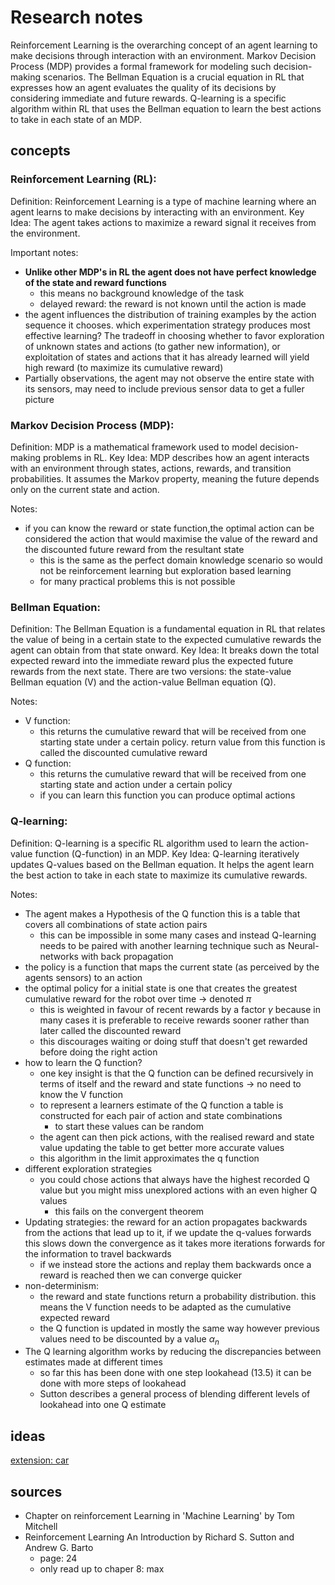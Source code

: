 # Research notes

Reinforcement Learning is the overarching concept of an agent learning to make decisions through interaction with an environment.
Markov Decision Process (MDP) provides a formal framework for modeling such decision-making scenarios.
The Bellman Equation is a crucial equation in RL that expresses how an agent evaluates the quality of its decisions by considering immediate and future rewards.
Q-learning is a specific algorithm within RL that uses the Bellman equation to learn the best actions to take in each state of an MDP.

## concepts

### Reinforcement Learning (RL):

Definition: Reinforcement Learning is a type of machine learning where an agent learns to make decisions by interacting with an environment.
Key Idea: The agent takes actions to maximize a reward signal it receives from the environment.

Important notes:

- **Unlike other MDP's in RL the agent does not have perfect knowledge of the state and reward functions**
  - this means no background knowledge of the task
  - delayed reward: the reward is not known until the action is made
- the agent influences the distribution of training examples by the action sequence it chooses. which experimentation strategy produces most effective learning? The tradeoff in choosing whether to favor exploration of unknown states and actions (to gather new information), or exploitation of states and actions that it has already learned will yield high reward (to maximize its cumulative reward)
- Partially observations, the agent may not observe the entire state with its sensors, may need to include previous sensor data to get a fuller picture

### Markov Decision Process (MDP):

Definition: MDP is a mathematical framework used to model decision-making problems in RL.
Key Idea: MDP describes how an agent interacts with an environment through states, actions, rewards, and transition probabilities. It assumes the Markov property, meaning the future depends only on the current state and action.

Notes: 

- if you can know the reward or state function,the optimal action can be considered the action that would maximise the value of the reward and the discounted future reward from the resultant state
  - this is the same as the perfect domain knowledge scenario so would not be reinforcement learning but exploration based learning
  - for many practical problems this is not possible

### Bellman Equation:

Definition: The Bellman Equation is a fundamental equation in RL that relates the value of being in a certain state to the expected cumulative rewards the agent can obtain from that state onward.
Key Idea: It breaks down the total expected reward into the immediate reward plus the expected future rewards from the next state. There are two versions: the state-value Bellman equation (V) and the action-value Bellman equation (Q).

Notes: 

  - V function:
    - this returns the cumulative reward that will be received from one starting state under a certain policy. return value from this function is called the discounted cumulative reward
  - Q function: 
    - this returns the cumulative reward that will be received from one starting state and action under a certain policy
    - if you can learn this function you can produce optimal actions

### Q-learning:

Definition: Q-learning is a specific RL algorithm used to learn the action-value function (Q-function) in an MDP.
Key Idea: Q-learning iteratively updates Q-values based on the Bellman equation. It helps the agent learn the best action to take in each state to maximize its cumulative rewards.

Notes:

- The agent makes a Hypothesis of the Q function this is a table that covers all combinations of state action pairs
  - this can be impossible in some many cases and instead Q-learning needs to be paired with another learning technique such as Neural-networks with back propagation
- the policy is a function that maps the current state (as perceived by the agents sensors) to an action
- the optimal policy for a initial state is one that creates the greatest cumulative reward for the robot over time -> denoted $\pi$
  - this is weighted in favour of recent rewards by a factor $\gamma$ because in many cases it is preferable to receive rewards sooner rather than later called the discounted reward
  - this discourages waiting or doing stuff that doesn't get rewarded before doing the right action
 - how to learn the Q function?
    - one key insight is that the Q function can be defined recursively in terms of itself and the reward and state functions -> no need to know the V function
    - to represent a learners estimate of the Q function a table is constructed for each pair of action and state combinations
      - to start these values can be random
    - the agent can then pick actions, with the realised reward and state value updating the table to get better more accurate values
    - this algorithm in the limit approximates the q function
  - different exploration strategies
    - you could chose actions that always have the highest recorded Q value but you might miss unexplored actions with an even higher Q values
      - this fails on the convergent theorem
  - Updating strategies: the reward for an action propagates backwards from the actions that lead up to it, if we update the q-values forwards this slows down the convergence as it takes more iterations forwards for the information to travel backwards
    - if we instead store the actions and replay them backwards once a reward is reached then we can converge quicker
  - non-determinism:
    - the reward and state functions return a probability distribution. this means the V function needs to be adapted as the cumulative expected reward
    - the Q function is updated in mostly the same way however previous values need to be discounted by a value $\alpha_{n}$
  - The Q learning algorithm works by reducing the discrepancies between estimates made at different times
    - so far this has been done with one step lookahead (13.5) it can be done with more steps of lookahead
    - Sutton describes a general process of blending different levels of lookahead into one Q estimate

## ideas

[extension: car](https://gymnasium.farama.org/environments/box2d/car_racing/)

## sources

 - Chapter on reinforcement Learning in 'Machine Learning' by Tom Mitchell
 - Reinforcement Learning An Introduction by Richard S. Sutton and Andrew G. Barto
   - page: 24
   - only read up to chaper 8: max 